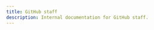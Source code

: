 ```yaml
---
title: GitHub staff
description: Internal documentation for GitHub staff.
---
```


<ChildPages of="GitHub staff" />

